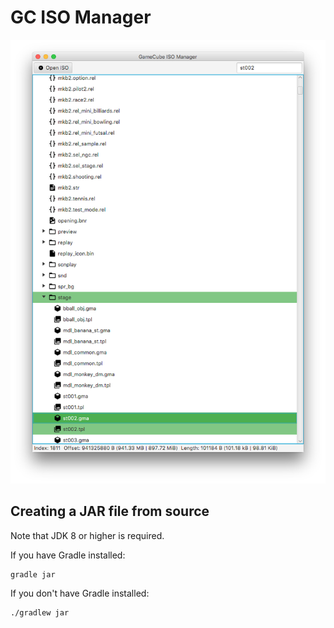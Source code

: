 GC ISO Manager
==============

![Screenshot](screenshots/01.png)

## Creating a JAR file from source

Note that JDK 8 or higher is required.  

If you have Gradle installed:
```shell
gradle jar
```

If you don't have Gradle installed:
```
./gradlew jar
```